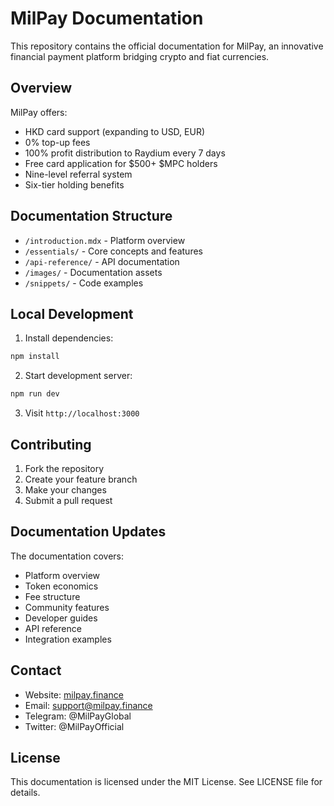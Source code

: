 # MilPay Documentation

This repository contains the official documentation for MilPay, an innovative financial payment platform bridging crypto and fiat currencies.

## Overview

MilPay offers:
- HKD card support (expanding to USD, EUR)
- 0% top-up fees
- 100% profit distribution to Raydium every 7 days
- Free card application for $500+ $MPC holders
- Nine-level referral system
- Six-tier holding benefits

## Documentation Structure

- `/introduction.mdx` - Platform overview
- `/essentials/` - Core concepts and features
- `/api-reference/` - API documentation
- `/images/` - Documentation assets
- `/snippets/` - Code examples

## Local Development

1. Install dependencies:
```bash
npm install
```

2. Start development server:
```bash
npm run dev
```

3. Visit `http://localhost:3000`

## Contributing

1. Fork the repository
2. Create your feature branch
3. Make your changes
4. Submit a pull request

## Documentation Updates

The documentation covers:
- Platform overview
- Token economics
- Fee structure
- Community features
- Developer guides
- API reference
- Integration examples

## Contact

- Website: [milpay.finance](https://milpay.finance)
- Email: support@milpay.finance
- Telegram: @MilPayGlobal
- Twitter: @MilPayOfficial

## License

This documentation is licensed under the MIT License. See LICENSE file for details.
